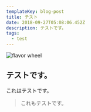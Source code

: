 ```yaml
---
templateKey: blog-post
title: テスト
date: 2018-09-27T05:08:06.452Z
description: テストです。
tags:
  - test
---
```

![flavor wheel](/img/flavor_wheel.jpg)

## テストです。

これはテストです。

> これもテストです。
